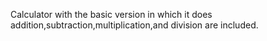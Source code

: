 Calculator with the basic version in which it does addition,subtraction,multiplication,and division are included.
